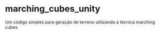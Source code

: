 # marching_cubes_unity
 Um código simples para geração de terreno utilizando a técnica marching cubes
